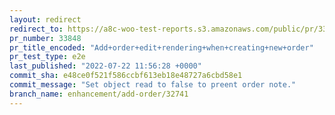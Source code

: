 ```yaml
---
layout: redirect
redirect_to: https://a8c-woo-test-reports.s3.amazonaws.com/public/pr/33848/e2e/index.html
pr_number: 33848
pr_title_encoded: "Add+order+edit+rendering+when+creating+new+order"
pr_test_type: e2e
last_published: "2022-07-22 11:56:28 +0000"
commit_sha: e48ce0f521f586ccbf613eb18e48727a6cbd58e1
commit_message: "Set object read to false to preent order note."
branch_name: enhancement/add-order/32741
---
```

